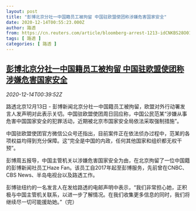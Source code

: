 ```yaml
---
layout: post
title: "彭博北京分社一中国籍员工被拘留 中国驻欧盟使团称涉嫌危害国家安全"
date: 2020-12-14T00:55:23.000Z
author: 路透
from: https://cn.reuters.com/article/bloomberg-arrest-1213-idCNKBS28O01J
tags: [ 路透 ]
categories: [ 路透 ]
---
```

<!--1607907323000-->
[彭博北京分社一中国籍员工被拘留 中国驻欧盟使团称涉嫌危害国家安全](https://cn.reuters.com/article/bloomberg-arrest-1213-idCNKBS28O01J)
------

<div>
<div><i>2020-12-14T00:39:52Z</i></div><p>路透北京12月13日 - 彭博新闻北京分社一中国籍员工被拘留，欧盟对外行动署发言人发声明对此表示关切。中国驻欧盟使团周日回应称，中国公民范某“涉嫌从事危害中国国家安全的犯罪活动，近期被北京市国家安全局依法采取强制措施”。</p><p>中国驻欧盟使团官方微信公众号还指出，目前案件正在依法侦办过程中，范某的各项权益均得到充分保障。这“完全是中国的内政，任何其他国家和组织都无权干预”。</p><p>彭博周五报导，中国主管机关以涉嫌危害国家安全为由，在北京拘留了一位中国籍的彭博新闻社员工Haze Fan。该员工自2017年起至彭博服务，先前曾在CNBC、CBS News、半岛电视台以及路透工作。</p><p>彭博驻纽约的一名发言人在发给路透的电邮声明中表示，“我们非常担心她，正积极与中国主管机关联系，以进一步了解情况。在我们收集更多信息的同时，我们将继续尽一切可能援助她。”（完）</p>
</div>
